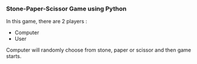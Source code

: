 <h3>Stone-Paper-Scissor Game using Python</h3>
In this game, there are 2 players :
<ul>
  <li>Computer</li>
  <li>User</li>
  
  </ul>
Computer will randomly choose from stone, paper or scissor and then game starts.
